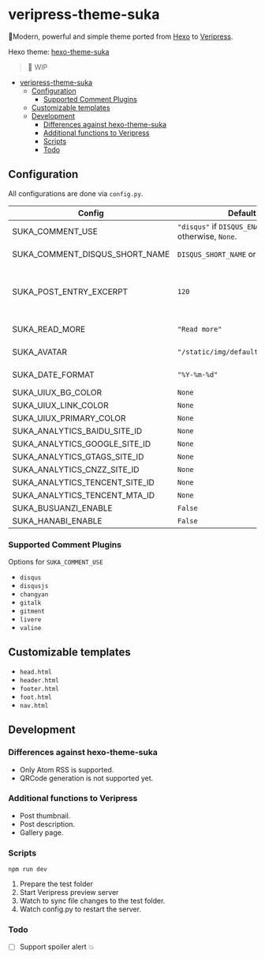 # veripress-theme-suka

🎨Modern, powerful and simple theme ported from [Hexo](https://hexo.io) to [Veripress](https://github.com/veripress/veripress).

Hexo theme: [hexo-theme-suka](https://github.com/SukkaW/hexo-theme-suka)

> 🚧 WIP

- [veripress-theme-suka](#veripress-theme-suka)
  - [Configuration](#configuration)
    - [Supported Comment Plugins](#supported-comment-plugins)
  - [Customizable templates](#customizable-templates)
  - [Development](#development)
    - [Differences against hexo-theme-suka](#differences-against-hexo-theme-suka)
    - [Additional functions to Veripress](#additional-functions-to-veripress)
    - [Scripts](#scripts)
    - [Todo](#todo)

## Configuration

All configurations are done via `config.py`.

| Config                         | Default                                                         | Description                                 |
| ------------------------------ | --------------------------------------------------------------- | ------------------------------------------- |
| SUKA_COMMENT_USE               | `"disqus"` if `DISQUS_ENABLED` is `True`;<br>otherwise, `None`. | Comment plugins                             |
| SUKA_COMMENT_DISQUS_SHORT_NAME | `DISQUS_SHORT_NAME` or `None`                                   | Disqus short name                           |
| SUKA_POST_ENTRY_EXCERPT        | `120`                                                           | Max content for each post in the index page |
| SUKA_READ_MORE                 | `"Read more"`                                                   | Read-more text                              |
| SUKA_AVATAR                    | `"/static/img/default_avatar.png"`                              | URL to your avatar                          |
| SUKA_DATE_FORMAT               | `"%Y-%m-%d"`                                                    | Date format for display                     |
| SUKA_UIUX_BG_COLOR             | `None`                                                            |
| SUKA_UIUX_LINK_COLOR           | `None`                                                            |
| SUKA_UIUX_PRIMARY_COLOR        | `None`                                                            |
| SUKA_ANALYTICS_BAIDU_SITE_ID   | `None`                                                            |
| SUKA_ANALYTICS_GOOGLE_SITE_ID  | `None`                                                            |
| SUKA_ANALYTICS_GTAGS_SITE_ID   | `None`                                                            |
| SUKA_ANALYTICS_CNZZ_SITE_ID    | `None`                                                            |
| SUKA_ANALYTICS_TENCENT_SITE_ID | `None`                                                            |
| SUKA_ANALYTICS_TENCENT_MTA_ID  | `None`                                                            |
| SUKA_BUSUANZI_ENABLE           | `False`                                                           |
| SUKA_HANABI_ENABLE             | `False`                                                           |

### Supported Comment Plugins
Options for `SUKA_COMMENT_USE`
- `disqus`
- `disqusjs`
- `changyan`
- `gitalk`
- `gitment`
- `livere`
- `valine`

## Customizable templates
- `head.html`
- `header.html`
- `footer.html`
- `foot.html`
- `nav.html`

## Development

### Differences against hexo-theme-suka
- Only Atom RSS is supported.
- QRCode generation is not supported yet.

### Additional functions to Veripress
- Post thumbnail.
- Post description.
- Gallery page.

### Scripts

```
npm run dev
```

1. Prepare the test folder
2. Start Veripress preview server
3. Watch to sync file changes to the test folder.
4. Watch config.py to restart the server.

### Todo
- [ ] Support spoiler alert 💥